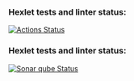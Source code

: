 ### Hexlet tests and linter status:
[![Actions Status](https://github.com/Glazoff/frontend-project-11/actions/workflows/hexlet-check.yml/badge.svg)](https://github.com/Glazoff/frontend-project-11/actions)

### Hexlet tests and linter status:
[![Sonar qube Status](https://sonarcloud.io/api/project_badges/measure?project=Glazoff_frontend-project-11&metric=alert_status)](https://sonarcloud.io/summary/new_code?id=Glazoff_frontend-project-11)
